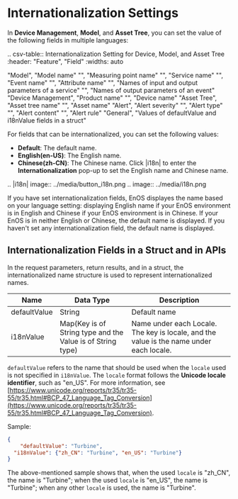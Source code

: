 # Internationalization Settings

In **Device Management**, **Model**, and **Asset Tree**,  you can set the value of the following fields in multiple languages:

.. csv-table:: Internationalization Setting for Device, Model, and Asset Tree
   :header: "Feature", "Field"
   :widths: auto

   "Model", "Model name"
   "", "Measuring point name"
   "", "Service name"
   "", "Event name"
   "", "Attribute name"
   "", "Names of input and output parameters of a service"
   "", "Names of output parameters of an event"
   "Device Management", "Product name"
   "", "Device name"
   "Asset Tree", "Asset tree name"
   "", "Asset name"
   "Alert", "Alert severity"
   "", "Alert type"
   "", "Alert content"
   "", "Alert rule"
   "General", "Values of defaultValue and i18nValue fields in a struct"

For fields that can be internationalized, you can set the following values:
- **Default**: The default name.
- **English(en-US)**: The English name.
- **Chinese(zh-CN)**: The Chinese name.
Click |i18n| to enter the **Internationalization** pop-up to set the English name and Chinese name.

.. |i18n| image:: ../media/button_i18n.png
.. image:: ../media/i18n.png

If you have set internationalization fields, EnOS displayes the name based on your language setting: displaying English name if your EnOS environment is in English and Chinese if your EnOS environment is in Chinese. 
If your EnOS is in neither English or Chinese, the default name is displayed.
If you haven't set any internationalization field, the default name is displayed.

## Internationalization Fields in a Struct and in APIs

In the request parameters, return results, and in a struct, the internationalized name structure is used to represent internationalized names.

| Name | Data Type | Description |
|------------|--------------|------|
|defaultValue|String |Default name|
|i18nValue |Map(Key is of String type and the Value is of String type)| Name under each Locale. The key is locale, and the value is the name under each locale. |

`defaultValue` refers to the name that should be used when the `locale` used is not specified in `i18nValue`. The `locale` format follows the **Unicode locale identifier**, such as "en_US". For more information, see [https://www.unicode.org/reports/tr35/tr35-55/tr35.html#BCP_47_Language_Tag_Conversion](https://www.unicode.org/reports/tr35/tr35-55/tr35.html#BCP_47_Language_Tag_Conversion).

Sample:

```json
{
	"defaultValue": "Turbine",
  "i18nValue": {"zh_CN": "Turbine", "en_US": "Turbine"}
}
```

The above-mentioned sample shows that, when the used `locale` is "zh_CN", the name is "Turbine"; when the used `locale` is "en_US", the name is "Turbine"; when any other `locale` is used, the name is "Turbine".

